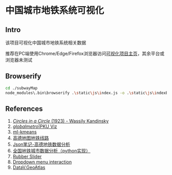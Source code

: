 # 中国城市地铁系统可视化

## Intro
该项目可视化中国城市地铁系统相关数据

推荐在PC端使用Chrome/Edge/Firefox浏览器访问[可视化项目主页](https://necolizer.github.io/subwayMap/)，其余平台或浏览器未测试

## Browserify
```bash
cd ./subwayMap
node_modules\.bin\browserify .\static\js\index.js -o .\static\js\indexBundle.js
```

## References
1. [*Circles in a Circle* (1923) - Wassily Kandinsky](https://www.wassilykandinsky.net/work-247.php)
2. [*globalmetro*|PKU Viz](https://vis.pku.edu.cn/blog/globalmetro/)
3. [ml-kmeans](https://github.com/mljs/kmeans)
4. [高德地图地铁线路](https://map.amap.com/subway/index.html?&1100)
5. [Json笔记-高德地铁数据分析](https://blog.csdn.net/qq78442761/article/details/122054519)
6. [全国地铁城市数据分析（python实现）](https://blog.csdn.net/a284365/article/details/117933425)
7. [Rubber Slider](https://codepen.io/aaroniker/pen/VwZOOxz)
8. [Dropdown menu interaction](https://codepen.io/aaroniker/pen/MWgjERQ)
9. [DataV.GeoAtlas](https://datav.aliyun.com/portal/school/atlas/area_selector)
